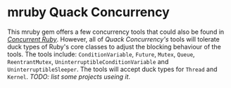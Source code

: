 # mruby Quack Concurrency
This mruby gem offers a few concurrency tools that could also be found in [*Concurrent Ruby*](https://github.com/ruby-concurrency/concurrent-ruby). However, all of *Quack Concurrency's* tools will tolerate duck types of Ruby's core classes to adjust the blocking behaviour of the tools. The tools include: `ConditionVariable`, `Future`, `Mutex`, `Queue`, `ReentrantMutex`, `UninterruptibleConditionVariable` and `UninterruptibleSleeper`. The tools will accept duck types for `Thread` and `Kernel`. *TODO: list some projects useing it*.
